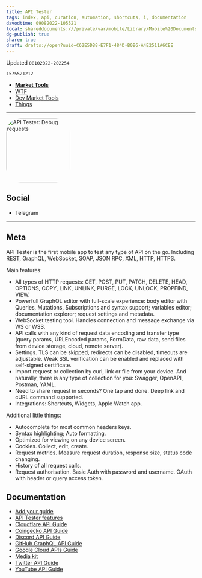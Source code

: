 ```yaml
---
title: API Tester
tags: index, api, curation, automation, shortcuts, i, documentation
davodtime: 09082022-105521
local: shareddocuments:///private/var/mobile/Library/Mobile%20Documents/iCloud~md~obsidian/Documents/OBSHIDDIAN/drafts/C62E5DB8-E7F1-484D-B0B6-A4E2511A6CEE.md
dg-publish: true
share: true
draft: drafts://open?uuid=C62E5DB8-E7F1-484D-B0B6-A4E2511A6CEE
---
```

Updated `08102022-202254`

`1575521212`

- [**Market Tools**](https://tools.applemediaservices.com/app/1575521212)
- [WTF](https://davidblue.wtf/drafts/C62E5DB8-E7F1-484D-B0B6-A4E2511A6CEE.html)
- [Dev Market Tools](https://apps.apple.com/us/developer/freely-dating-llc/id1534409800)
- [Things](things:///show?id=G5GAHv7xAPvJDgjwL72UYA)

---

<a href="https://apps.apple.com/us/app/api-tester-debug-requests/id1575521212?itscg=30200&amp;itsct=apps_box_appicon" style="width: 170px; height: 170px; border-radius: 22%; overflow: hidden; display: inline-block; vertical-align: middle;"><img src="https://tools.applemediaservices.com/api/artwork/US/app/1575521212.png?locale=en-US" alt="API Tester: Debug requests" style="width: 170px; height: 170px; border-radius: 22%; overflow: hidden; display: inline-block; vertical-align: middle;"></a>

## Social

- Telegram

---

## Meta

API Tester is the first mobile app to test any type of API on the go. Including REST, GraphQL, WebSocket, SOAP, JSON RPC, XML, HTTP, HTTPS.

Main features:
- All types of HTTP requests: GET, POST, PUT, PATCH, DELETE, HEAD, OPTIONS, COPY, LINK, UNLINK, PURGE, LOCK, UNLOCK, PROPFIND, VIEW.
- Powerfull GraphQL editor with full-scale experience: body editor with Queries, Mutations, Subscriptions and syntax support; variables editor; documentation explorer; request settings and metadata.
- WebSocket testing tool. Handles connection and message exchange via WS or WSS.
- API calls with any kind of request data encoding and transfer type (query params, URLEncoded params, FormData, raw data, send files from device storage, cloud, remote server).
- Settings. TLS can be skipped, redirects can be disabled, timeouts are adjustable. Weak SSL verification can be enabled and replaced with self-signed certificate.
- Import request or collection by curl, link or file from your device. And naturally, there is any type of collection for you: Swagger, OpenAPI, Postman, YAML.
- Need to share request in seconds? One tap and done. Deep link and cURL command supported.
- Integrations: Shortcuts, Widgets, Apple Watch app.

Additional little things:
- Autocomplete for most common headers keys.
- Syntax highlighting; Auto formatting.
- Optimized for viewing on any device screen. 
- Cookies. Collect, edit, create.
- Request metrics. Measure request duration, response size, status code changing.
- History of all request calls.
- Request authorisation. Basic Auth with password and username. OAuth with header or query access token.

## Documentation

- [Add your guide](https://docs.apitester.org/guides/add-your-guide)
- [API Tester features](https://docs.apitester.org/api-tester-features)
- [Cloudflare API Guide](https://docs.apitester.org/guides/cloudflare-api-guide)
- [Coingecko API Guide](https://docs.apitester.org/guides/coingecko-api-guide)
- [Discord API Guide](https://docs.apitester.org/guides/discord-api-guide)
- [GitHub GraphQL API Guide](https://docs.apitester.org/guides/github-graphql-api-guide)
- [Google Cloud APIs Guide](https://docs.apitester.org/guides/google-cloud-apis-guide)
- [Media kit](https://docs.apitester.org/media-kit)
- [Twitter API Guide](https://docs.apitester.org/guides/twitter-api-guide)
- [YouTube API Guide](https://docs.apitester.org/guides/youtube-api-guide)
